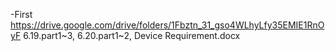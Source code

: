 -First
https://drive.google.com/drive/folders/1Fbztn_31_gso4WLhyLfy35EMIE1RnOyF
6.19.part1~3, 6.20.part1~2, Device Requirement.docx
